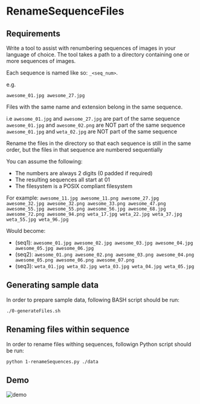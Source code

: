 # RenameSequenceFiles

## Requirements

Write a tool to assist with renumbering sequences of images in your language of choice. The tool takes a path to a directory containing one or more sequences of images.
 
Each sequence is named like so: `_<seq_num>`.
 
e.g.
 
`awesome_01.jpg awesome_27.jpg`
 
Files with the same name and extension belong in the same sequence.
 
i.e
`awesome_01.jpg` and `awesome_27.jpg` are part of the same sequence
`awesome_01.jpg` and `awesome_02.png` are NOT part of the same sequence
`awesome_01.jpg` and `weta_02.jpg` are NOT part of the same sequence
 
Rename the files in the directory so that each sequence is still in the same order, but the files in that sequence are numbered sequentially
 
You can assume the following:
 
- The numbers are always 2 digits (0 padded if required)
- The resulting sequences all start at 01
- The filesystem is a POSIX compliant filesystem
 
For example:
`awesome_11.jpg awesome_11.png awesome_27.jpg awesome_32.jpg awesome_32.png awesome_33.png awesome_47.png awesome_55.jpg awesome_55.png awesome_56.jpg awesome_68.jpg awesome_72.png awesome_94.png weta_17.jpg weta_22.jpg weta_37.jpg weta_55.jpg weta_96.jpg`
 
Would become:
- (seq1): `awesome_01.jpg awesome_02.jpg awesome_03.jpg awesome_04.jpg awesome_05.jpg awesome_06.jpg`
- (seq2): `awesome_01.png awesome_02.png awesome_03.png awesome_04.png awesome_05.png awesome_06.png awesome_07.png`
- (seq3): `weta_01.jpg weta_02.jpg weta_03.jpg weta_04.jpg weta_05.jpg`

## Generating sample data

In order to prepare sample data, following BASH script should be run:
```
./0-generateFiles.sh
```

## Renaming files within sequence

In order to rename files withing sequences, followign Python script should be run:
```
python 1-renameSequences.py ./data
```

## Demo

![demo](https://github.com/rjonczy/RenameSequenceFiles/blob/master/doc/demo.gif "Usage example")
